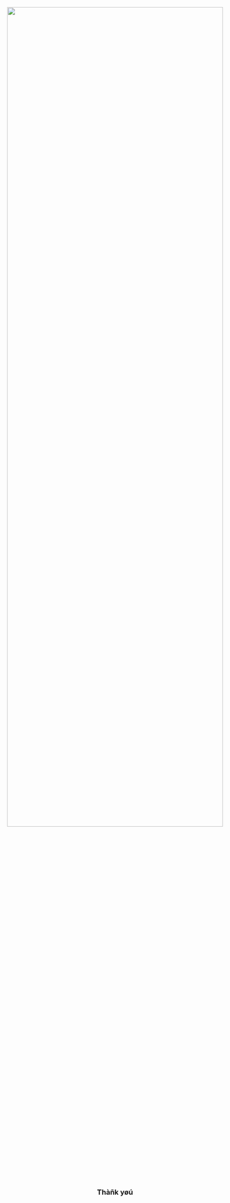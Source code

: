 <html>
<body>
<center>
<img width="100%" height="70%" src="https://1.bp.blogspot.com/-fvYTCx20i8Y/Xv28a1oWdTI/AAAAAAAAAFQ/5KcYuGqYi9whwHzIiiC6xpCYyx0ErUeAgCK4BGAsYHg/s296/monkey.jpeg"/>
<br><h3>Thàñk yøú</h3>
</center>
<?php
echo "My first PHP script!";
?> 
<body>
</html>
